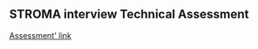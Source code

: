 
## STROMA interview Technical Assessment

[Assessment' link](https://stromavision.notion.site/Stroma-Embedded-Software-Engineer-Technical-Interview-447112ccb7e54e7cbfb5c7d683f0bcfc)



